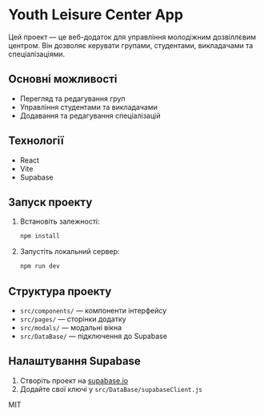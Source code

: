 # Youth Leisure Center App

Цей проект — це веб-додаток для управління молодіжним дозвіллєвим центром. Він дозволяє керувати групами, студентами, викладачами та спеціалізаціями.

## Основні можливості
- Перегляд та редагування груп
- Управління студентами та викладачами
- Додавання та редагування спеціалізацій

## Технології
- React
- Vite
- Supabase

## Запуск проекту

1. Встановіть залежності:
   ```bash
   npm install
   ```
2. Запустіть локальний сервер:
   ```bash
   npm run dev
   ```

## Структура проекту
- `src/components/` — компоненти інтерфейсу
- `src/pages/` — сторінки додатку
- `src/modals/` — модальні вікна
- `src/DataBase/` — підключення до Supabase

## Налаштування Supabase
1. Створіть проект на [supabase.io](https://supabase.io/)
2. Додайте свої ключі у `src/DataBase/supabaseClient.js`

MIT 